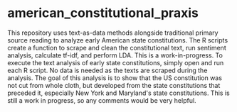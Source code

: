 # american_constitutional_praxis
This repository uses text-as-data methods alongside traditional primary source reading to analyze early American state constitutions. The R scripts create a function to scrape and clean the constitutional text, run sentiment analysis, calculate tf-idf, and perform LDA. This is a work-in-progress.
To execute the text analysis of early state constitutions, simply open and run each R script. No data is needed as the texts are scraped during the analysis.
The goal of this analysis is to show that the US constitution was not cut from whole cloth, but developed from the state constitutions that preceded it, especially New York and Maryland's state constitutions.
This is still a work in progress, so any comments would be very helpful.
